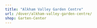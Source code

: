 ```yaml
---
title: "Alkham Valley Garden Centre"
url: /dover/alkham-valley-garden-centre/
shop: Garten-Center
---
```

